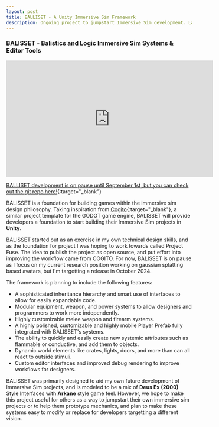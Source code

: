 ```yaml
---
layout: post
title: BALLISET - A Unity Immersive Sim Framework
description: Ongoing project to jumpstart Immersive Sim development. Launching September 2024.
---
```


### BALISSET - Balistics and Logic Immersive Sim Systems & Editor Tools ###

<iframe width="560" height="315" src="https://www.youtube-nocookie.com/embed/DL5nzAUDUAo?si=wRhWzhD9SnkvtUvW&amp;controls=0" title="YouTube video player" frameborder="0" allow="accelerometer; autoplay; clipboard-write; encrypted-media; gyroscope; picture-in-picture; web-share" referrerpolicy="strict-origin-when-cross-origin" allowfullscreen></iframe>

[BALLISET development is on pause until September 1st, but you can check out the git repo here!](https://github.com/sinbadthepoet/BALISSET){:target="_blank"}

BALISSET is a foundation for building games within the immersive sim design philosophy. Taking inspiration from [Cogito](https://github.com/Phazorknight/Cogito){:target="_blank"}, a similar project template for the GODOT game engine, BALISSET will provide developers a foundation to start building their Immersive Sim projects in **Unity**.

BALISSET started out as an exercise in my own technical design skills, and as the foundation for project I was hoping to work towards called Project Fuse. The idea to publish the project as open source, and put effort into improving the workflow came from COGITO. For now, BALISSET is on pause as I focus on my current research position working on gaussian splatting based avatars, but I'm targetting a release in October 2024.

The framework is planning to include the following features:
- A sophisticated inheritance hierarchy and smart use of interfaces to allow for easily expandable code.
- Modular equipment, weapon, and power systems to allow designers and programmers to work more independently.
- Highly customizable melee weapon and firearm systems.
- A highly polished, customizable and highly mobile Player Prefab fully integrated with BALISSET's systems.
- The ability to quickly and easily create new systemic attributes such as flammable or conductive, and add them to objects.
- Dynamic world elements like crates, lights, doors, and more than can all react to outside stimuli.
- Custom editor interfaces and improved debug rendering to improve workflows for designers.

BALISSET was primarily designed to aid my own future development of Immersive Sim projects, and is modeled to be a mix of **Deus Ex (2000)** Style Interfaces with **Arkane** style game feel. However, we hope to make this project useful for others as a way to jumpstart their own immersive sim projects or to help them prototype mechanics, and plan to make these systems easy to modify or replace for developers targetting a different vision.